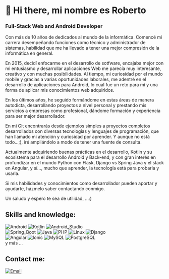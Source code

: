 # 👋 Hi there, mi nombre es Roberto 

### Full-Stack Web and Android Developer

Con más de 10 años de dedicados al mundo de la informática. Comencé mi carrera desempeñando funciones
como técnico y administrador de sistemas, habilidad que me ha llevado a tener una mejor compresión
de la informática en general.

En 2015, decidí enfocarme en el desarrollo de sotfware, encajaba mejor
con mi entusiasmo y desarrollar aplicaciones Web me parecía muy interesante, creativo y con 
muchas posibilidades.  Al tiempo, mi curiosidad por el mundo mobile y gracias a varias 
oportunidades laborales, me adentré en el desarrollo de aplicaciones para Android, 
lo cual fue un reto para mí y una forma de aplicar mis conocimientos web adquiridos.

En los últimos años, he seguido formándome en estas áreas de manera autodicta, desarrollando proyectos
a nivel personal y prestando mis servicios a empresas como profesional, dándome formación y 
experiencia para ser mejor desarrollador.

En mi Git encontrarás desde ejemplos simples a proyectos completos desarrollados con diversas
tecnologías y lenguajes de programación, que han llamado mi atención y curiosidad por aprender.
Y aunque no está todo...;), iré ampliándolo a modo de tener una fuente de consulta.

Actualmente adquiriendo buenas prácticas en el desarrollo, Kotlin y su ecosistema
para el desarrollo Android y Back-end, y con gran interés en profundizar en el mundo Python
con Flask, Django vs Spring Java y el stack en Angular, y sí..., mucho que aprender,
la tecnología está para probarla y usarla. 

Si mis habilidades y conocimientos como desarrollador pueden aportar y ayudarte,
házmelo saber contactando conmigo.

Un saludo y espero te sea de utilidad, ...:)

## Skills and knowledge:
![Android](https://img.shields.io/badge/Android-%233DDC84?style=for-the-badge&logo=android&logoColor=white&labelColor=101010)
![Kotlin](https://img.shields.io/badge/Kotlin-%237F52FF?style=for-the-badge&logo=kotlin&logoColor=white&labelColor=101010)
![Android_Studio](https://img.shields.io/badge/Android_Studio-%233DDC84?style=for-the-badge&logo=android-studio&logoColor=white&labelColor=101010)
</br>
![Spring_Boot](https://img.shields.io/badge/Spring_Boot-%236DB33F?style=for-the-badge&logo=spring-boot&logoColor=white&labelColor=101010)
![Java](https://img.shields.io/badge/Java-%23007396?style=for-the-badge&logo=java&logoColor=white&labelColor=101010)
![PHP](https://img.shields.io/badge/PHP-%23777BB4?style=for-the-badge&logo=php&logoColor=white&labelColor=101010)
![Linux](https://img.shields.io/badge/Linux-%23FCC624?style=for-the-badge&logo=linux&logoColor=white&labelColor=101010)
![Django](https://img.shields.io/badge/Django-%23092E20?style=for-the-badge&logo=django&logoColor=white&labelColor=101010)
</br>
![Angular](https://img.shields.io/badge/Angular-%23DD0031?style=for-the-badge&logo=angular&logoColor=white&labelColor=101010)
![Ionic](https://img.shields.io/badge/Ionic-%233880FF?style=for-the-badge&logo=ionic&logoColor=white&labelColor=101010)
![MySQL](https://img.shields.io/badge/MySQL-%234479A1?style=for-the-badge&logo=mysql&logoColor=white&labelColor=101010)
![PostgreSQL](https://img.shields.io/badge/Postgresql-%234169E1?style=for-the-badge&logo=postgresql&logoColor=white&labelColor=101010)
</br>
y más ...

## Contact me:

[![Email](https://img.shields.io/badge/Personal_Email-%23EA4335?style=for-the-badge&logo=gmail&logoColor=white&labelColor=101010)](mailto:groberto74@gmail.com)

<!--
**robertogarcor/robertogarcor** is a ✨ _special_ ✨ repository because its `README.md` (this file) appears on your GitHub profile.

Here are some ideas to get you started:

- 🔭 I’m currently working on ...
- 🌱 I’m currently learning ...
- 👯 I’m looking to collaborate on ...
- 🤔 I’m looking for help with ...
- 💬 Ask me about ...
- 📫 How to reach me: ...
- 😄 Pronouns: ...
- ⚡ Fun fact: ...
-->
